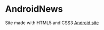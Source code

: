 # AndroidNews
Site made with HTML5 and CSS3 
<a href="https://github.com/FranciscoCerqueira412/AndroidNews/index.html">Android site</a>
